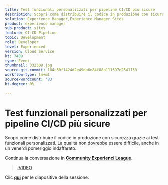 ```yaml
---
title: Test funzionali personalizzati per pipeline CI/CD più sicure
description: Scopri come distribuire il codice in produzione con sicurezza grazie ai test funzionali personalizzati. La qualità non dovrebbe essere difficile, anche in un venerdì pomeriggio indaffarato.
solution: Experience Manager,Experience Manager Sites
product: experience manager
sub-product: sites
feature: CI-CD Pipeline
topic: Development
role: Developer
level: Experienced
version: Cloud Service
kt: 7409
type: Event
thumbnail: 332309.jpg
source-git-commit: 184c50f1424d2e49da6e84f88a111397e2541153
workflow-type: tm+mt
source-wordcount: '83'
ht-degree: 0%

---
```



# Test funzionali personalizzati per pipeline CI/CD più sicure

Scopri come distribuire il codice in produzione con sicurezza grazie ai test funzionali personalizzati. La qualità non dovrebbe essere difficile, anche in un venerdì pomeriggio indaffarato.

Continua la conversazione in **[Community Experienci League](http://adobe.ly/36Yd3v6)**.

>[!VIDEO](https://video.tv.adobe.com/v/332309/?quality=12&learn=on&hidetitle=true)

Clic **[qui](/help/adobe-developers-live/assets/custom-functional-tests-cicd.pdf)** per le diapositive della sessione.
